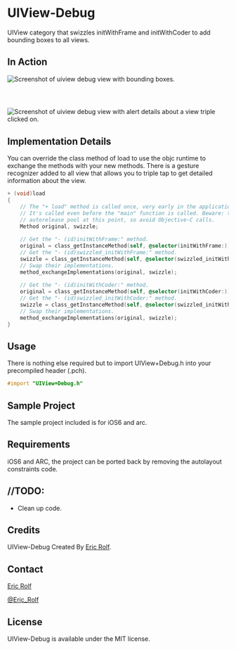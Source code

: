 # UIView-Debug

UIView category that swizzles initWithFrame and initWithCoder to add bounding boxes to all views.

## In Action

<img src="https://raw.github.com/xrolfex/UIView-Debug/master/_image0.png" alt="Screenshot of uiview debug view with bounding boxes." style="display:block; margin: 10px auto 30px auto;" class="center">
<br />
<img src="https://raw.github.com/xrolfex/UIView-Debug/master/_image1.png" alt="Screenshot of uiview debug view with alert details about a view triple clicked on." style="display:block; margin: 10px auto 30px auto;" class="center">

## Implementation Details

You can override the class method of load to use the objc runtime to exchange the methods with your new methods.
There is a gesture recognizer added to all view that allows you to triple tap to get detailed information about the view.

```objective-c
+ (void)load
{
    // The "+ load" method is called once, very early in the application life-cycle.
    // It's called even before the "main" function is called. Beware: there's no
    // autorelease pool at this point, so avoid Objective-C calls.
    Method original, swizzle;
    
    // Get the "- (id)initWithFrame:" method.
    original = class_getInstanceMethod(self, @selector(initWithFrame:));
    // Get the "- (id)swizzled_initWithFrame:" method.
    swizzle = class_getInstanceMethod(self, @selector(swizzled_initWithFrame:));
    // Swap their implementations.
    method_exchangeImplementations(original, swizzle);
    
    // Get the "- (id)initWithCoder:" method.
    original = class_getInstanceMethod(self, @selector(initWithCoder:));
    // Get the "- (id)swizzled_initWithCoder:" method.
    swizzle = class_getInstanceMethod(self, @selector(swizzled_initWithCoder:));
    // Swap their implementations.
    method_exchangeImplementations(original, swizzle);
}
```

## Usage

There is nothing else required but to import UIView+Debug.h into your precompiled header (.pch).

``` objective-c
#import "UIView+Debug.h"
```

## Sample Project

The sample project included is for iOS6 and arc.

## Requirements

iOS6 and ARC, the project can be ported back by removing the autolayout constraints code.

## //TODO:

- Clean up code.

## Credits

UIView-Debug Created By [Eric Rolf](https://github.com/xrolfex/).

## Contact

[Eric Rolf](https://github.com/xrolfex/)

[@Eric_Rolf](https://twitter.com/eric_rolf)

## License

UIView-Debug is available under the MIT license.
